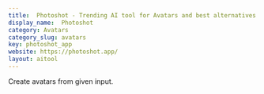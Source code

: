 ```yaml
---
title:  Photoshot - Trending AI tool for Avatars and best alternatives
display_name:  Photoshot
category: Avatars
category_slug: avatars
key: photoshot_app
website: https://photoshot.app/
layout: aitool
---
```


Create avatars from given input.
